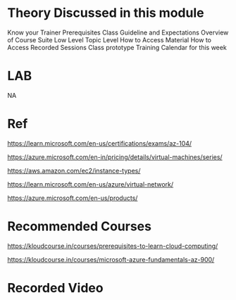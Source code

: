 # Theory Discussed in this module

Know your Trainer 
Prerequisites 
Class Guideline and Expectations 
Overview of Course Suite 
Low Level 
Topic Level 
How to Access Material 
How to Access Recorded Sessions 
Class prototype 
Training Calendar for this week 

# LAB 
NA 

 

# Ref 

https://learn.microsoft.com/en-us/certifications/exams/az-104/ 

https://azure.microsoft.com/en-in/pricing/details/virtual-machines/series/ 

https://aws.amazon.com/ec2/instance-types/ 

https://learn.microsoft.com/en-us/azure/virtual-network/ 

https://azure.microsoft.com/en-us/products/ 

 

# Recommended Courses 

https://kloudcourse.in/courses/prerequisites-to-learn-cloud-computing/ 

https://kloudcourse.in/courses/microsoft-azure-fundamentals-az-900/ 

 

# Recorded Video 

 
